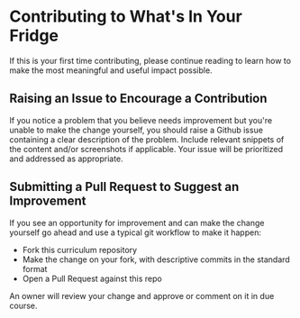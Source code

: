 # Contributing to What's In Your Fridge

If this is your first time contributing, please continue reading to learn how 
to make the most meaningful and useful impact possible.

## Raising an Issue to Encourage a Contribution

If you notice a problem that you believe needs improvement but you're unable to 
make the change yourself, you should raise a Github issue containing a clear 
description of the problem. Include relevant snippets of the content and/or 
screenshots if applicable. Your issue will be prioritized and addressed as 
appropriate.

## Submitting a Pull Request to Suggest an Improvement

If you see an opportunity for improvement and can make the change yourself go
ahead and use a typical git workflow to make it happen:

* Fork this curriculum repository
* Make the change on your fork, with descriptive commits in the standard format
* Open a Pull Request against this repo

An owner will review your change and approve or comment on it in due course.